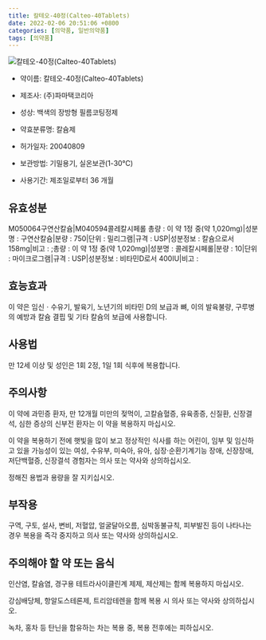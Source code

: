 ```yaml
---
title: 칼테오-40정(Calteo-40Tablets)
date: 2022-02-06 20:51:06 +0800
categories: [의약품, 일반의약품]
tags: [의약품]
---
```

![칼테오-40정(Calteo-40Tablets)](https://nedrug.mfds.go.kr/pbp/cmn/itemImageDownload/150471242485800199)

- 약이름: 칼테오-40정(Calteo-40Tablets)
- 제조사: (주)파마택코리아
- 성상: 백색의 장방형 필름코팅정제

- 약효분류명: 칼슘제
- 허가일자: 20040809
- 보관방법: 기밀용기, 실온보관(1-30℃)

- 사용기간: 제조일로부터 36 개월
## 유효성분
M050064구연산칼슘|M040594콜레칼시페롤
총량 : 이 약 1정 중(약 1,020mg)|성분명 : 구연산칼슘|분량 : 750|단위 : 밀리그램|규격 : USP|성분정보 : 칼슘으로서 158mg|비고 : ;총량 : 이 약 1정 중(약 1,020mg)|성분명 : 콜레칼시페롤|분량 : 10|단위 : 마이크로그램|규격 : USP|성분정보 : 비타민D로서 400IU|비고 :
## 효능효과
이 약은 임신ㆍ수유기, 발육기, 노년기의 비타민 D의 보급과 뼈, 이의 발육불량, 구루병의 예방과 칼슘 결핍 및 기타 칼슘의 보급에 사용합니다.

## 사용법
만 12세 이상 및 성인은 1회 2정, 1일 1회 식후에 복용합니다.

## 주의사항
이 약에 과민증 환자, 만 12개월 미만의 젖먹이, 고칼슘혈증, 유육종증, 신질환, 신장결석, 심한 증상의 신부전 환자는 이 약을 복용하지 마십시오.

이 약을 복용하기 전에 햇빛을 많이 보고 정상적인 식사를 하는 어린이, 임부 및 임신하고 있을 가능성이 있는 여성, 수유부, 미숙아, 유아, 심장·순환기계기능 장애, 신장장애, 저단백혈증, 신장결석 경험자는 의사 또는 약사와 상의하십시오.

정해진 용법과 용량을 잘 지키십시오.

## 부작용
구역, 구토, 설사, 변비, 저혈압, 얼굴달아오름, 심박동불규칙, 피부발진 등이 나타나는 경우 복용을 즉각 중지하고 의사 또는 약사와 상의하십시오.

## 주의해야 할 약 또는 음식
인산염, 칼슘염, 경구용 테트라사이클린계 제제, 제산제는 함께 복용하지 마십시오.

강심배당체, 항알도스테론제, 트리암테렌을 함께 복용 시 의사 또는 약사와 상의하십시오.

녹차, 홍차 등 탄닌을 함유하는 차는 복용 중, 복용 전후에는 피하십시오.


